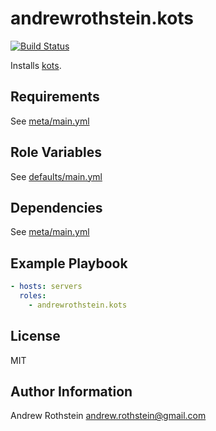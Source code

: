 andrewrothstein.kots
=========
[![Build Status](https://travis-ci.org/andrewrothstein/ansible-kots.svg?branch=master)](https://travis-ci.org/andrewrothstein/ansible-kots)

Installs [kots](https://kots.io/).

Requirements
------------

See [meta/main.yml](meta/main.yml)

Role Variables
--------------

See [defaults/main.yml](defaults/main.yml)

Dependencies
------------

See [meta/main.yml](meta/main.yml)

Example Playbook
----------------

```yml
- hosts: servers
  roles:
    - andrewrothstein.kots
```

License
-------

MIT

Author Information
------------------

Andrew Rothstein <andrew.rothstein@gmail.com>
